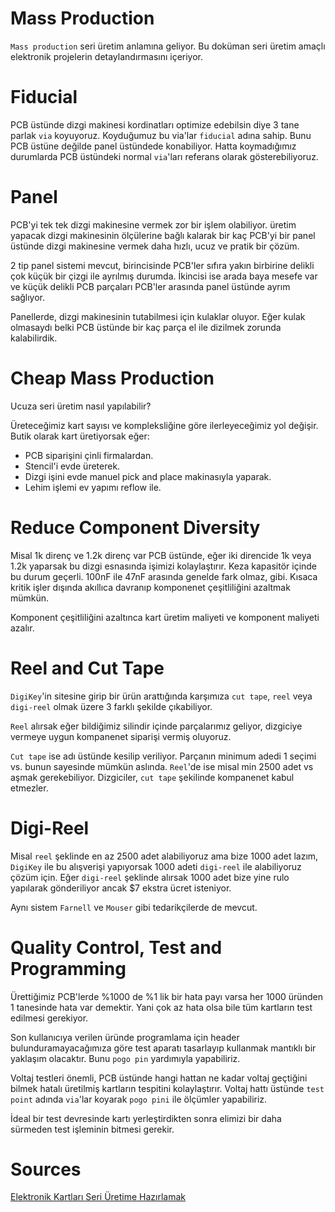 # Mass Production

`Mass production` seri üretim anlamına geliyor. Bu doküman seri üretim amaçlı elektronik projelerin detaylandırmasını içeriyor.

# Fiducial

PCB üstünde dizgi makinesi kordinatları optimize edebilsin diye 3 tane parlak `via` koyuyoruz. Koyduğumuz bu via'lar `fiducial` adına sahip. Bunu PCB üstüne değilde panel üstündede konabiliyor. Hatta koymadığımız durumlarda PCB üstündeki normal `via`'ları referans olarak gösterebiliyoruz.

# Panel

PCB'yi tek tek dizgi makinesine vermek zor bir işlem olabiliyor. üretim yapacak dizgi makinesinin ölçülerine bağlı kalarak bir kaç PCB'yi bir panel üstünde dizgi makinesine vermek daha hızlı, ucuz ve pratik bir çözüm.

2 tip panel sistemi mevcut, birincisinde PCB'ler sıfıra yakın birbirine delikli çok küçük bir çizgi ile ayrılmış durumda. İkincisi ise arada baya mesefe var ve küçük delikli PCB parçaları PCB'ler arasında panel üstünde ayrım sağlıyor.

Panellerde, dizgi makinesinin tutabilmesi için kulaklar oluyor. Eğer kulak olmasaydı belki PCB üstünde bir kaç parça el ile dizilmek zorunda kalabilirdik.

# Cheap Mass Production

Ucuza seri üretim nasıl yapılabilir?

Üreteceğimiz kart sayısı ve kompleksliğine göre ilerleyeceğimiz yol değişir. Butik olarak kart üretiyorsak eğer:

- PCB siparişini çinli firmalardan.
- Stencil'i evde üreterek.
- Dizgi işini evde manuel pick and place makinasıyla yaparak.
- Lehim işlemi ev yapımı reflow ile.

# Reduce Component Diversity

Misal 1k direnç ve 1.2k direnç var PCB üstünde, eğer iki direncide 1k veya 1.2k yaparsak bu dizgi esnasında işimizi kolaylaştırır. Keza kapasitör içinde bu durum geçerli. 100nF ile 47nF arasında genelde fark olmaz, gibi. Kısaca kritik işler dışında akıllıca davranıp komponenet çeşitliliğini azaltmak mümkün.

Komponent çeşitliliğini azaltınca kart üretim maliyeti ve komponent maliyeti azalır.

# Reel and Cut Tape

`DigiKey`'in sitesine girip bir ürün arattığında karşımıza `cut tape`, `reel` veya `digi-reel` olmak üzere 3 farklı şekilde çıkabiliyor.

`Reel` alırsak eğer bildiğimiz silindir içinde parçalarımız geliyor, dizgiciye vermeye uygun kompanenet siparişi vermiş oluyoruz.

`Cut tape` ise adı üstünde kesilip veriliyor. Parçanın minimum adedi 1 seçimi vs. bunun sayesinde mümkün aslında. `Reel`'de ise misal min 2500 adet vs aşmak gerekebiliyor. Dizgiciler, `cut tape` şekilinde kompanenet kabul etmezler.

# Digi-Reel

Misal `reel` şeklinde en az 2500 adet alabiliyoruz ama bize 1000 adet lazım, `DigiKey` ile bu alışverişi yapıyorsak 1000 adeti `digi-reel` ile alabiliyoruz çözüm için. Eğer `digi-reel` şeklinde alırsak 1000 adet bize yine rulo yapılarak gönderiliyor ancak $7 ekstra ücret isteniyor.

Aynı sistem `Farnell` ve `Mouser` gibi tedarikçilerde de mevcut.

# Quality Control, Test and Programming

Ürettiğimiz PCB'lerde %1000 de %1 lik bir hata payı varsa her 1000 üründen 1 tanesinde hata var demektir. Yani çok az hata olsa bile tüm kartların test edilmesi gerekiyor.

Son kullanıcıya verilen üründe programlama için header bulunduramayacağımıza göre test aparatı tasarlayıp kullanmak mantıklı bir yaklaşım olacaktır. Bunu `pogo pin` yardımıyla yapabiliriz.

Voltaj testleri önemli, PCB üstünde hangi hattan ne kadar voltaj geçtiğini bilmek hatalı üretilmiş kartların tespitini kolaylaştırır. Voltaj hattı üstünde `test point` adında `via`'lar koyarak `pogo pini` ile ölçümler yapabiliriz.

İdeal bir test devresinde kartı yerleştirdikten sonra elimizi bir daha sürmeden test işleminin bitmesi gerekir.

# Sources

[Elektronik Kartları Seri Üretime Hazırlamak](https://www.youtube.com/watch?v=iw5qXzi28cw)
